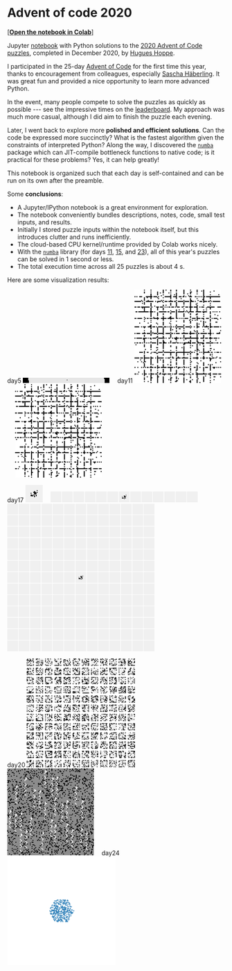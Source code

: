 <a name="top"></a>
# Advent of code 2020

[[**Open the notebook in Colab**]](https://colab.research.google.com/github/hhoppe/advent_of_code/blob/main/2020/advent_of_code_2020.ipynb)

Jupyter [notebook](https://github.com/hhoppe/advent_of_code/blob/main/2020/advent_of_code_2020.ipynb)
with Python solutions to the
[2020 Advent of Code puzzles](https://adventofcode.com/2020),
completed in December 2020,
by [Hugues Hoppe](http://hhoppe.com/).

I participated in the 25-day [Advent of Code](https://adventofcode.com/) for the first time this year, thanks to encouragement from colleagues, especially [Sascha Häberling](https://github.com/shaeberling).  It was great fun and provided a nice opportunity to learn more advanced Python.

In the event, many people compete to solve the puzzles as quickly as possible --- see the impressive times on the [leaderboard](https://adventofcode.com/2020/leaderboard).
My approach was much more casual, although I did aim to finish the puzzle each evening.

Later, I went back to explore more **polished and efficient solutions**.
Can the code be expressed more succinctly?
What is the fastest algorithm given the constraints of interpreted Python?
Along the way, I discovered the [`numba`](https://numba.pydata.org/) package which can JIT-compile bottleneck functions to native code;
is it practical for these problems?  Yes, it can help greatly!

This notebook is organized such that each day is self-contained and can be run on its own after the preamble.

Some **conclusions**:

- A Jupyter/IPython notebook is a great environment for exploration.
- The notebook conveniently bundles descriptions, notes, code, small test inputs, and results.
- Initially I stored puzzle inputs within the notebook itself, but this introduces clutter and runs inefficiently.
- The cloud-based CPU kernel/runtime provided by Colab works nicely.
- With the [`numba`](https://numba.pydata.org/) library (for days [11](#day11), [15](#day15), and [23](#day23)), all of this year's puzzles can be solved in 1 second or less.
- The total execution time across all 25 puzzles is about 4 s.

Here are some visualization results:

<p>
day5 <img src="results/day5.png" width="200">&emsp;
day11 <img src="results/day11a.gif" width="200">&emsp;
<img src="results/day11b.gif" width="200">
</p>

<p>
day17 <img src="results/day17a.gif" width="40">&emsp;
<img src="results/day17b.gif" width="340">&emsp;
<img src="results/day17c.gif" width="340">
</p>

<p>
day20 <img src="results/day20a.png" width="250">&emsp;
<img src="results/day20b.png" width="200">&emsp;
day24 <img src="results/day24c.gif" width="250">
</p>
